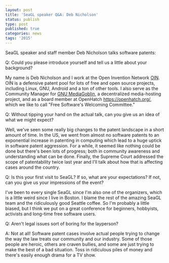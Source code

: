 ```yaml
---
layout: post
title: 'SeaGL speaker Q&A: Deb Nicholson'
status: publish
type: post
published: true
categories: news
tags: '2015'
---
```


SeaGL speaker and staff member Deb Nicholson talks software patents:

Q: Could you please introduce yourself and tell us a little about your
background?

My name is Deb Nicholson and I work at the Open Invention Network
[OIN](https://www.openinventionnetwork.com/). OIN is a defensive patent pool for
lots of free and open source projects, including Linux, GNU, Android and a ton
of other tools. I also serve as the Community Manager for
[GNU MediaGoblin](https://www.mediagoblin.org/), a decentralized media-hosting
project, and as a board member at OpenHatch <https://openhatch.org/>, which we
like to call "Free Software's Welcoming Committee."

Q: Without tipping your hand on the actual talk, can you give us an
idea of what we might expect?

Well, we've seen some really big changes to the patent landscape in a short
amount of time. In the US, we went from almost no software patents to an
exponential increase in patenting in computing which lead to a huge uptick in
software patent aggression. For a while, it seemed like nothing could be done
but there's been lots of progress; both in community awareness and
understanding what can be done. Finally, the Supreme Court addressed the scope
of patentability twice last year and I'll talk about how that is affecting
cases around the country.

Q: Is this your first visit to SeaGL? If so, what are your expectations? If
not, can you give us your impressions of the event?

I've been to every single SeaGL since I'm also one of the organizers, which
is a little weird since I live in Boston. I blame the rest of the amazing
SeaGL team and the ridiculously good Seattle coffee. So I'm probably a little
biased, but I think we put on a great conference for beginners, hobbyists,
activists and long-time free software users.

Q: Aren't legal issues sort of boring for the layperson?

A: Not at all! Software patent cases involve actual people trying to change
the way the law treats our community and our industry. Some of those people
are heroic, others are craven bullies, and some are just trying to make the
best of a bad situation. Toss in ridiculous piles of money and there's easily
enough drama for a TV show.
